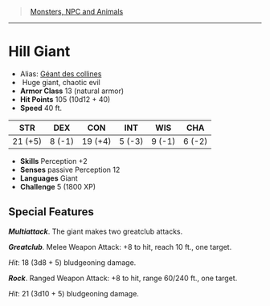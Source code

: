 ﻿> [Monsters, NPC and Animals](srd_monsters.md)

---

# Hill Giant

- Alias: [Géant des collines](hd_monsters_geant_des_collines.md)
-  Huge giant, chaotic evil
- **Armor Class** 13 (natural armor)
- **Hit Points** 105 (10d12 + 40)
- **Speed** 40 ft.

|STR|DEX|CON|INT|WIS|CHA|
|---|---|---|---|---|---|
|21 (+5)| 8 (-1)|19 (+4)| 5 (-3)| 9 (-1)| 6 (-2)|

- **Skills** Perception +2
- **Senses** passive Perception 12
- **Languages** Giant
- **Challenge** 5 (1800 XP)

## Special Features

**_Multiattack_**. The giant makes two greatclub attacks.

**_Greatclub_**. Melee Weapon Attack: +8 to hit, reach 10 ft., one target.

_Hit_: 18 (3d8 + 5) bludgeoning damage.

**_Rock_**. Ranged Weapon Attack: +8 to hit, range 60/240 ft., one target.

_Hit_: 21 (3d10 + 5) bludgeoning damage.

